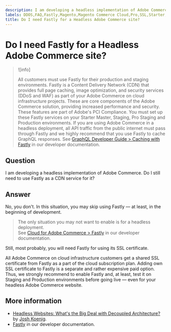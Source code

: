 ```yaml
---
description: I am developing a headless implementation of Adobe Commerce. Do I still need to use Fastly as a CDN service for it?
labels: DDOS,FAQ,Fastly,Magento,Magento Commerce Cloud,Pro,SSL,Starter,WAF,headless,production,staging,Adobe Commerce,cloud infrastructure
title: Do I need Fastly for a Headless Adobe Commerce site?
---
```


# Do I need Fastly for a Headless Adobe Commerce site?

>![info]
>
>All customers must use Fastly for their production and staging environments. Fastly is a Content Delivery Network (CDN) that provides full page caching, image optimization, and security services (DDoS and WAF) as part of your Adobe Commerce on cloud infrastructure projects. These are core components of the Adobe Commerce solution, providing increased performance and security. These features are part of Adobe's PCI Compliance. You must set up these Fastly services on your Starter Master, Staging, Pro Staging and Production environments. If you are using Adobe Commerce in a headless deployment, all API traffic from the public internet must pass through Fastly and we highly recommend that you use Fastly to cache GraphQL responses. See [GraphQL Developer Guide > Caching with Fastly](https://devdocs.magento.com/guides/v2.3/graphql/caching.html#caching-with-fastly) in our developer documentation.

## **Question**

I am developing a headless implementation of Adobe Commerce. Do I still need to use Fastly as a CDN service for it?

## **Answer**

No, you don't. In this situation, you may skip using Fastly — at least, in the beginning of development.

>
>The only situation you may not want to enable is for a headless deployment.  
See [Cloud for Adobe Commerce > Fastly](https://devdocs.magento.com/cloud/cdn/cloud-fastly.html) in our developer documentation.

Still, most probably, you will need Fastly for using its SSL certificate.

All Adobe Commerce on cloud infrastructure customers get a shared SSL certificate from Fastly as a part of the cloud subscription plan. Adding own SSL certificate to Fastly is a separate and rather expensive paid option. Thus, we strongly recommend to enable Fastly and, at least, test it on Staging and Production environments before going live — even for your headless Adobe Commerce website.

## More information

* [Headless Websites: What's the Big Deal with Decoupled Architecture?](https://pantheon.io/blog/headless-websites-whats-big-deal-decoupled-architecture) by [Josh Koenig](https://pantheon.io/team/josh-koenig).
* [Fastly](https://devdocs.magento.com/cloud/cdn/cloud-fastly.html) in our developer documentation.